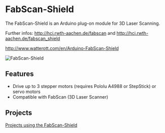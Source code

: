 # FabScan-Shield
The FabScan-Shield is an Arduino plug-on module for 3D Laser Scanning.

Further infos: http://hci.rwth-aachen.de/fabscan and http://hci.rwth-aachen.de/fabscan_shield

http://www.watterott.com/en/Arduino-FabScan-Shield

![FabScan-Shield](https://raw.github.com/watterott/FabScan-Shield/master/img/fabscan-shield.jpg)


## Features
* Drive up to 3 stepper motors (requires Pololu A4988 or StepStick) or servo motors
* Compatible with FabScan (3D Laser Scanner)


## Projects
[Projects using the FabScan-Shield](https://github.com/watterott/FabScan-Shield/blob/master/Projects.md)
